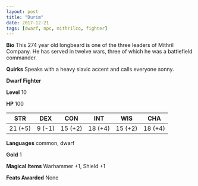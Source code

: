 ```yaml
---
layout: post
title: "Durim"
date: 2017-12-21
tags: [dwarf, npc, mithrilco, fighter]
---
```


**Bio** This 274 year old longbeard is one of the three leaders of Mithril Company. He has served in twelve wars, three of which he was a battlefield commander.

**Quirks** Speaks with a heavy slavic accent and calls everyone sonny.

**Dwarf Fighter**

**Level** 10

**HP** 100

|   STR   |   DEX   |   CON   |   INT   |   WIS   |   CHA   |
|:-----:|:-----:|:-----:|:-----:|:-----:|:-----:|
| 21 (+5) | 9 (-1) | 15 (+2) | 18 (+4) | 15 (+2) | 18 (+4) |

**Languages** common, dwarf

**Gold** 1

**Magical Items** Warhammer +1, Shield +1

**Feats Awarded** None